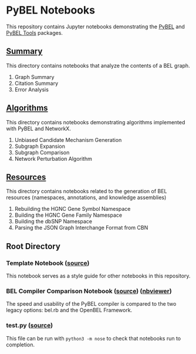 # PyBEL Notebooks

This repository contains Jupyter notebooks demonstrating the [PyBEL](https://github.com/pybel/pybel) and 
[PyBEL Tools](https://github.com/pybel/pybel-tools) packages.

## [Summary](https://github.com/pybel/pybel-notebooks/tree/master/summary)

This directory contains notebooks that analyze the contents of a BEL graph.

1. Graph Summary
2. Citation Summary
3. Error Analysis

## [Algorithms](https://github.com/pybel/pybel-notebooks/tree/master/algorithms)

This directory contains notebooks demonstrating algorithms implemented with PyBEL and NetworkX.

1. Unbiased Candidate Mechanism Generation
2. Subgraph Expansion
3. Subgraph Comparison
4. Network Perturbation Algorithm

## [Resources](https://github.com/pybel/pybel-notebooks/tree/master/resources)

This directory contains notebooks related to the generation of BEL resources (namespaces, annotations, and knowledge 
assemblies)

1. Rebuilding the HGNC Gene Symbol Namespace
2. Building the HGNC Gene Family Namespace
3. Building the dbSNP Namespace
4. Parsing the JSON Graph Interchange Format from CBN


## Root Directory

### Template Notebook ([source](https://github.com/pybel/pybel-notebooks/blob/master/Template.ipynb))

This notebook serves as a style guide for other notebooks in this repository.

### BEL Compiler Comparison Notebook ([source](https://github.com/pybel/pybel-notebooks/blob/master/BEL%20Compiler%20Comparison.ipynb)\) ([nbviewer](http://nbviewer.jupyter.org/github/pybel/pybel-notebooks/blob/master/BEL%20Compiler%20Comparison.ipynb)\)
	
The speed and usability of the PyBEL compiler is compared to the two legacy options: bel.rb and the OpenBEL Framework.

### test.py ([source](https://github.com/pybel/pybel-notebooks/blob/master/test.py))

This file can be run with `python3 -m nose` to check that notebooks run to completion.
